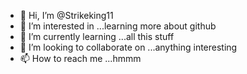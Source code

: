 - 👋 Hi, I’m @Strikeking11
- 👀 I’m interested in ...learning more about github
- 🌱 I’m currently learning ...all this stuff
- 💞️ I’m looking to collaborate on ...anything interesting 
- 📫 How to reach me ...hmmm

<!---
Strikeking11/Strikeking11 is a ✨ special ✨ repository because its `README.md` (this file) appears on your GitHub profile.
You can click the Preview link to take a look at your changes.
--->

